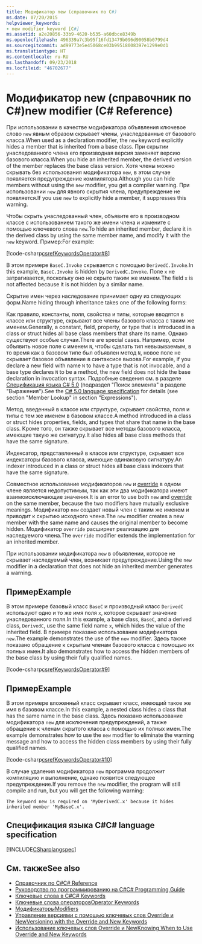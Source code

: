 ```yaml
---
title: Модификатор new (справочник по C#)
ms.date: 07/20/2015
helpviewer_keywords:
- new modifier keyword [C#]
ms.assetid: a2e20856-33b9-4620-b535-a60dbce8349b
ms.openlocfilehash: 496339a7c3b95f16fd13479b096d90058b0799d4
ms.sourcegitcommit: ad99773e5e45068ce03b99518008397e1299e0d1
ms.translationtype: HT
ms.contentlocale: ru-RU
ms.lasthandoff: 09/23/2018
ms.locfileid: "46702677"
---
```

# <a name="new-modifier-c-reference"></a><span data-ttu-id="9fdf0-102">Модификатор new (справочник по C#)</span><span class="sxs-lookup"><span data-stu-id="9fdf0-102">new modifier (C# Reference)</span></span>

<span data-ttu-id="9fdf0-103">При использовании в качестве модификатора объявления ключевое слово `new` явным образом скрывает члены, унаследованные от базового класса.</span><span class="sxs-lookup"><span data-stu-id="9fdf0-103">When used as a declaration modifier, the `new` keyword explicitly hides a member that is inherited from a base class.</span></span> <span data-ttu-id="9fdf0-104">При скрытии унаследованного члена его производная версия заменяет версию базового класса.</span><span class="sxs-lookup"><span data-stu-id="9fdf0-104">When you hide an inherited member, the derived version of the member replaces the base class version.</span></span> <span data-ttu-id="9fdf0-105">Хотя члены можно скрывать без использования модификатора `new`, в этом случае появляется предупреждение компилятора.</span><span class="sxs-lookup"><span data-stu-id="9fdf0-105">Although you can hide members without using the `new` modifier, you get a compiler warning.</span></span> <span data-ttu-id="9fdf0-106">При использовании `new` для явного скрытия члена, предупреждение не появляется.</span><span class="sxs-lookup"><span data-stu-id="9fdf0-106">If you use `new` to explicitly hide a member, it suppresses this warning.</span></span>

<span data-ttu-id="9fdf0-107">Чтобы скрыть унаследованный член, объявите его в производном классе с использованием такого же имени члена и измените с помощью ключевого слова `new`.</span><span class="sxs-lookup"><span data-stu-id="9fdf0-107">To hide an inherited member, declare it in the derived class by using the same member name, and modify it with the `new` keyword.</span></span> <span data-ttu-id="9fdf0-108">Пример:</span><span class="sxs-lookup"><span data-stu-id="9fdf0-108">For example:</span></span>

[!code-csharp[csrefKeywordsOperator#8](~/samples/snippets/csharp/VS_Snippets_VBCSharp/csrefKeywordsOperator/CS/csrefKeywordsOperators.cs#8)]

<span data-ttu-id="9fdf0-109">В этом примере `BaseC.Invoke` скрывается с помощью `DerivedC.Invoke`.</span><span class="sxs-lookup"><span data-stu-id="9fdf0-109">In this example, `BaseC.Invoke` is hidden by `DerivedC.Invoke`.</span></span> <span data-ttu-id="9fdf0-110">Поле `x` не затрагивается, поскольку оно не скрыто таким же именем.</span><span class="sxs-lookup"><span data-stu-id="9fdf0-110">The field `x` is not affected because it is not hidden by a similar name.</span></span>

<span data-ttu-id="9fdf0-111">Скрытие имен через наследование принимает одну из следующих форм.</span><span class="sxs-lookup"><span data-stu-id="9fdf0-111">Name hiding through inheritance takes one of the following forms:</span></span>

<span data-ttu-id="9fdf0-112">Как правило, константы, поля, свойства и типы, которые вводятся в классе или структуре, скрывают все члены базового класса с таким же именем.</span><span class="sxs-lookup"><span data-stu-id="9fdf0-112">Generally, a constant, field, property, or type that is introduced in a class or struct hides all base class members that share its name.</span></span>  <span data-ttu-id="9fdf0-113">Однако существуют особые случаи.</span><span class="sxs-lookup"><span data-stu-id="9fdf0-113">There are special cases.</span></span>  <span data-ttu-id="9fdf0-114">Например, если объявить новое поле с именем `N`, чтобы сделать тип невызываемым, в то время как в базовом типе был объявлен метод `N`, новое поле не скрывает базовое объявление в синтаксисе вызова.</span><span class="sxs-lookup"><span data-stu-id="9fdf0-114">For example, if you declare a new field with name `N` to have a type that is not invocable, and a base type declares `N` to be a method, the new field does not hide the base declaration in invocation syntax.</span></span>  <span data-ttu-id="9fdf0-115">Подробные сведения см. в разделе [Спецификация языка C# 5.0](https://www.microsoft.com/download/details.aspx?id=7029) (подраздел "Поиск элемента" в разделе "Выражения").</span><span class="sxs-lookup"><span data-stu-id="9fdf0-115">See the [C# 5.0 language specification](https://www.microsoft.com/download/details.aspx?id=7029) for details (see section "Member Lookup" in section "Expressions").</span></span>

<span data-ttu-id="9fdf0-116">Метод, введенный в классе или структуре, скрывает свойства, поля и типы с тем же именем в базовом классе.</span><span class="sxs-lookup"><span data-stu-id="9fdf0-116">A method introduced in a class or struct hides properties, fields, and types that share that name in the base class.</span></span> <span data-ttu-id="9fdf0-117">Кроме того, он также скрывает все методы базового класса, имеющие такую же сигнатуру.</span><span class="sxs-lookup"><span data-stu-id="9fdf0-117">It also hides all base class methods that have the same signature.</span></span>

<span data-ttu-id="9fdf0-118">Индексатор, представленный в классе или структуре, скрывает все индексаторы базового класса, имеющие одинаковую сигнатуру.</span><span class="sxs-lookup"><span data-stu-id="9fdf0-118">An indexer introduced in a class or struct hides all base class indexers that have the same signature.</span></span>

<span data-ttu-id="9fdf0-119">Совместное использование модификаторов `new` и [override](override.md) в одном члене является недопустимым, так как эти два модификатора имеют взаимоисключающие значения.</span><span class="sxs-lookup"><span data-stu-id="9fdf0-119">It is an error to use both `new` and [override](override.md) on the same member, because the two modifiers have mutually exclusive meanings.</span></span> <span data-ttu-id="9fdf0-120">Модификатор `new` создает новый член с таким же именем и приводит к скрытию исходного члена.</span><span class="sxs-lookup"><span data-stu-id="9fdf0-120">The `new` modifier creates a new member with the same name and causes the original member to become hidden.</span></span> <span data-ttu-id="9fdf0-121">Модификатор `override` расширяет реализацию для наследуемого члена.</span><span class="sxs-lookup"><span data-stu-id="9fdf0-121">The `override` modifier extends the implementation for an inherited member.</span></span>

<span data-ttu-id="9fdf0-122">При использовании модификатора `new` в объявлении, которое не скрывает наследуемый член, возникает предупреждение.</span><span class="sxs-lookup"><span data-stu-id="9fdf0-122">Using the `new` modifier in a declaration that does not hide an inherited member generates a warning.</span></span>

## <a name="example"></a><span data-ttu-id="9fdf0-123">Пример</span><span class="sxs-lookup"><span data-stu-id="9fdf0-123">Example</span></span>

<span data-ttu-id="9fdf0-124">В этом примере базовый класс `BaseC` и производный класс `DerivedC` используют одно и то же имя поля `x`, которое скрывает значение унаследованного поля.</span><span class="sxs-lookup"><span data-stu-id="9fdf0-124">In this example, a base class, `BaseC`, and a derived class, `DerivedC`, use the same field name `x`, which hides the value of the inherited field.</span></span> <span data-ttu-id="9fdf0-125">В примере показано использование модификатора `new`.</span><span class="sxs-lookup"><span data-stu-id="9fdf0-125">The example demonstrates the use of the `new` modifier.</span></span> <span data-ttu-id="9fdf0-126">Здесь также показано обращение к скрытым членам базового класса с помощью их полных имен.</span><span class="sxs-lookup"><span data-stu-id="9fdf0-126">It also demonstrates how to access the hidden members of the base class by using their fully qualified names.</span></span>

[!code-csharp[csrefKeywordsOperator#9](~/samples/snippets/csharp/VS_Snippets_VBCSharp/csrefKeywordsOperator/CS/csrefKeywordsOperators.cs#9)]

## <a name="example"></a><span data-ttu-id="9fdf0-127">Пример</span><span class="sxs-lookup"><span data-stu-id="9fdf0-127">Example</span></span>

<span data-ttu-id="9fdf0-128">В этом примере вложенный класс скрывает класс, имеющий такое же имя в базовом классе.</span><span class="sxs-lookup"><span data-stu-id="9fdf0-128">In this example, a nested class hides a class that has the same name in the base class.</span></span> <span data-ttu-id="9fdf0-129">Здесь показано использование модификатора `new` для исключения предупреждений, а также обращение к членам скрытого класса с помощью их полных имен.</span><span class="sxs-lookup"><span data-stu-id="9fdf0-129">The example demonstrates how to use the `new` modifier to eliminate the warning message and how to access the hidden class members by using their fully qualified names.</span></span>

[!code-csharp[csrefKeywordsOperator#10](~/samples/snippets/csharp/VS_Snippets_VBCSharp/csrefKeywordsOperator/CS/csrefKeywordsOperators.cs#10)]

<span data-ttu-id="9fdf0-130">В случае удаления модификатора `new` программа продолжит компиляцию и выполнение, однако появится следующее предупреждение.</span><span class="sxs-lookup"><span data-stu-id="9fdf0-130">If you remove the `new` modifier, the program will still compile and run, but you will get the following warning:</span></span>

```
The keyword new is required on 'MyDerivedC.x' because it hides inherited member 'MyBaseC.x'.
```

## <a name="c-language-specification"></a><span data-ttu-id="9fdf0-131">Спецификация языка C#</span><span class="sxs-lookup"><span data-stu-id="9fdf0-131">C# language specification</span></span>

[!INCLUDE[CSharplangspec](~/includes/csharplangspec-md.md)]

## <a name="see-also"></a><span data-ttu-id="9fdf0-132">См. также</span><span class="sxs-lookup"><span data-stu-id="9fdf0-132">See also</span></span>

- [<span data-ttu-id="9fdf0-133">Справочник по C#</span><span class="sxs-lookup"><span data-stu-id="9fdf0-133">C# Reference</span></span>](../../language-reference/index.md)
- [<span data-ttu-id="9fdf0-134">Руководство по программированию на C#</span><span class="sxs-lookup"><span data-stu-id="9fdf0-134">C# Programming Guide</span></span>](../../programming-guide/index.md)
- [<span data-ttu-id="9fdf0-135">Ключевые слова в C#</span><span class="sxs-lookup"><span data-stu-id="9fdf0-135">C# Keywords</span></span>](index.md)
- [<span data-ttu-id="9fdf0-136">Ключевые слова операторов</span><span class="sxs-lookup"><span data-stu-id="9fdf0-136">Operator Keywords</span></span>](operator-keywords.md)
- [<span data-ttu-id="9fdf0-137">Модификаторы</span><span class="sxs-lookup"><span data-stu-id="9fdf0-137">Modifiers</span></span>](modifiers.md)
- [<span data-ttu-id="9fdf0-138">Управление версиями с помощью ключевых слов Override и New</span><span class="sxs-lookup"><span data-stu-id="9fdf0-138">Versioning with the Override and New Keywords</span></span>](../../programming-guide/classes-and-structs/versioning-with-the-override-and-new-keywords.md)
- [<span data-ttu-id="9fdf0-139">Использование ключевых слов Override и New</span><span class="sxs-lookup"><span data-stu-id="9fdf0-139">Knowing When to Use Override and New Keywords</span></span>](../../programming-guide/classes-and-structs/knowing-when-to-use-override-and-new-keywords.md)
